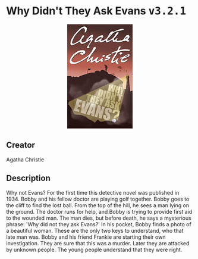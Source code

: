 
# Why Didn't They Ask Evans <kbd>v3.2.1</kbd>

<center>
  <img src="./cover-1024.jpg"/>
</center>

## Creator
Agatha Christie

## Description
Why not Evans? For the first time this detective novel was published in 1934. Bobby and his fellow doctor are playing golf together. Bobby goes to the cliff to find the lost ball. From the top of the hill, he sees a man lying on the ground. The doctor runs for help, and Bobby is trying to provide first aid to the wounded man. The man dies, but before death, he says a mysterious phrase: 'Why did not they ask Evans?' In his pocket, Bobby finds a photo of a beautiful woman. These are the only two keys to understand, who that late man was. Bobby and his friend Frankie are starting their own investigation. They are sure that this was a murder. Later they are attacked by unknown people. The young people understand that they were right.
